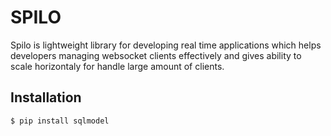 # SPILO

Spilo is lightweight library for developing real time applications which helps developers managing websocket clients effectively and gives ability to scale horizontaly for handle large amount of clients.

## Installation


```console
$ pip install sqlmodel
```
